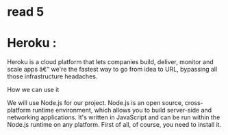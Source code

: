 # read 5
# Heroku : 
Heroku is a cloud platform that lets companies build, deliver, monitor and scale apps â€” we're the fastest way to go from idea to URL, bypassing all those infrastructure headaches.

 How we can use it 

 We will use Node.js for our project. Node.js is an open source, cross-platform runtime environment, which allows you to build server-side and networking applications. It's written in JavaScript and can be run within the Node.js runtime on any platform. First of all, of course, you need to install it.

